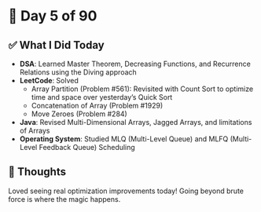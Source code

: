 # 📅 Day 5 of 90

## ✅ What I Did Today
- **DSA**: Learned Master Theorem, Decreasing Functions, and Recurrence Relations using the Diving approach
- **LeetCode**: Solved  
   - Array Partition (Problem #561): Revisited with Count Sort to optimize time and space over yesterday’s Quick Sort  
   - Concatenation of Array (Problem #1929)  
   - Move Zeroes (Problem #284)
- **Java**: Revised Multi-Dimensional Arrays, Jagged Arrays, and limitations of Arrays
- **Operating System**: Studied MLQ (Multi-Level Queue) and MLFQ (Multi-Level Feedback Queue) Scheduling

## 💭 Thoughts
Loved seeing real optimization improvements today! Going beyond brute force is where the magic happens.
